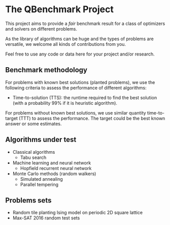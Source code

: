 # The QBenchmark Project

This project aims to provide a *fair* benchmark result for a class of optimizers and solvers on different problems.

As the library of algorithms can be huge and the types of problems are versatile, we welcome all kinds of contributions from you.

Feel free to use any code or data here for your project and/or research.

## Benchmark methodology
For problems with known best solutions (planted problems), we use the following criteria to assess the performance of different algorithms:
- Time-to-solution (TTS): the runtime required to find the best solution (with a probability 99% if it is heuristic algorithm).

For problems without known best solutions, we use similar quantity time-to-target (TTT) to assess the performance. The target could be the best known answer or some estimates.

## Algorithms under test
- Classical algorithms
  - Tabu search
- Machine learning and neural network
  - Hopfield recurrent neural network
- Monte Carlo methods (random walkers)
  - Simulated annealing
  - Parallel tempering

## Problems sets
- Random tile planting Ising model on periodic 2D square lattice
- Max-SAT 2016 random test sets
